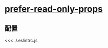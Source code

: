 # [prefer-read-only-props](https://github.com/jsx-eslint/eslint-plugin-react/blob/master/docs/rules/prefer-read-only-props.md)

## 配置

<<< ./.eslintrc.js
